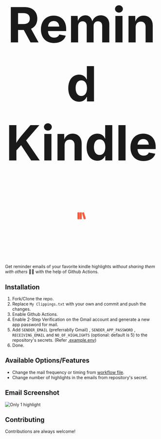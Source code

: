 <h1 align="center" style="font-size: 10rem;">
Remind Kindle 
<img src="logo.png" height="24px" />
</h1>

Get reminder emails of your favorite kindle highlights *without sharing them with others* 📔🔖 with the help of Github Actions.


## Installation

1. Fork/Clone the repo. 
2. Replace `My Clippings.txt` with your own and commit and push the changes.
3. Enable Github Actions.
4. Enable 2-Step Verification on the Gmail account and generate a new app password for mail.
4. Add `SENDER_EMAIL` (preferrablly Gmail) , `SENDER_APP_PASSWORD` , `RECEIVING_EMAIL` and `NO_OF_HIGHLIGHTS` (optional: default is 5) to the repository's secrets. (Refer [.example.env](/.example.env))
5. Done.

## Available Options/Features
- Change the mail frequency or timing from [workflow file](./.github/workflows/main.yml#L7).
- Change number of highlights in the emails from repository's secret.
 
## Email Screenshot
<img width="405" alt="Only 1 highlight" src="https://user-images.githubusercontent.com/73903781/200693278-b84c6d7a-d3e3-4db5-9023-4c0473dc753b.png">

## Contributing

Contributions are always welcome!

